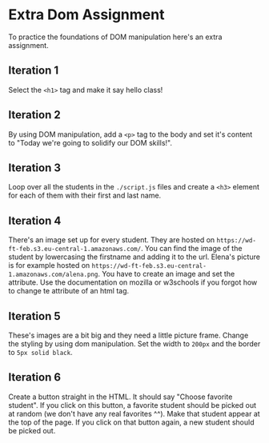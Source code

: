 # Extra Dom Assignment

To practice the foundations of DOM manipulation here's an extra assignment.

## Iteration 1

Select the `<h1>` tag and make it say hello class!

## Iteration 2

By using DOM manipulation, add a `<p>` tag to the body and set it's content to "Today we're going to solidify our DOM skills!".

## Iteration 3

Loop over all the students in the `./script.js` files and create  a `<h3>` element for each of them with their first and last name.

## Iteration 4

There's an image set up for every student. They are hosted on `https://wd-ft-feb.s3.eu-central-1.amazonaws.com/`. You can find the image of the student by lowercasing the firstname and adding it to the url. Elena's picture is for example hosted on `https://wd-ft-feb.s3.eu-central-1.amazonaws.com/alena.png`. You have to create an image and set the attribute. Use the documentation on mozilla or w3schools if you forgot how to change te attribute of an html tag.

## Iteration 5

These's images are a bit big and they need a little picture frame. Change the styling by using dom manipulation. Set the width to `200px` and the border to `5px solid black`.


## Iteration 6

Create a button straight in the HTML. It should say "Choose favorite student". If you click on this button, a favorite student should be picked out at random (we don't have any real favorites ^^). Make that student appear at the top of the page. If you click on that button again, a new student should be picked out.
